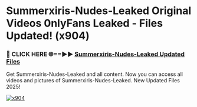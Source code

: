 # Summerxiris-Nudes-Leaked Original Videos 0nlyFans Leaked - Files Updated! (x904)

<h3>🔴 CLICK HERE 🌐==►► <a href="https://tinyurl.com/yc6ubb5a" rel="nofollow">Summerxiris-Nudes-Leaked Updated Files</a></h3>

Get Summerxiris-Nudes-Leaked and all content. Now you can access all videos and pictures of Summerxiris-Nudes-Leaked. New Updated Files 2025!

[![x904](https://i.imgur.com/7eu0CRL.gif)](https://tinyurl.com/yc6ubb5a)
